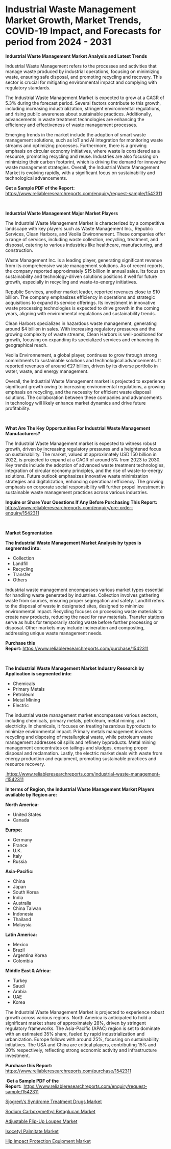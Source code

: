 <p><h1>Industrial Waste Management Market Growth, Market Trends, COVID-19 Impact, and Forecasts for period from 2024 - 2031</h1></p><p><strong>Industrial Waste Management Market Analysis and Latest Trends</strong></p>
<p><p>Industrial Waste Management refers to the processes and activities that manage waste produced by industrial operations, focusing on minimizing waste, ensuring safe disposal, and promoting recycling and recovery. This sector is crucial for mitigating environmental impact and complying with regulatory standards.</p><p>The Industrial Waste Management Market is expected to grow at a CAGR of 5.3% during the forecast period. Several factors contribute to this growth, including increasing industrialization, stringent environmental regulations, and rising public awareness about sustainable practices. Additionally, advancements in waste treatment technologies are enhancing the efficiency and effectiveness of waste management processes.</p><p>Emerging trends in the market include the adoption of smart waste management solutions, such as IoT and AI integration for monitoring waste streams and optimizing processes. Furthermore, there is a growing emphasis on circular economy initiatives, where waste is considered as a resource, promoting recycling and reuse. Industries are also focusing on minimizing their carbon footprint, which is driving the demand for innovative waste management strategies. Overall, the Industrial Waste Management Market is evolving rapidly, with a significant focus on sustainability and technological advancements.</p></p>
<p><strong>Get a Sample PDF of the Report:&nbsp;</strong> <a href="https://www.reliableresearchreports.com/enquiry/request-sample/1542311?utm_campaign=40&utm_medium=2&utm_source=Github&utm_content=ia&utm_term=09112024&utm_id=industrial-waste-management">https://www.reliableresearchreports.com/enquiry/request-sample/1542311</a></p>
<p>&nbsp;</p>
<p><strong>Industrial Waste Management Major Market Players</strong></p>
<p><p>The Industrial Waste Management Market is characterized by a competitive landscape with key players such as Waste Management Inc., Republic Services, Clean Harbors, and Veolia Environnement. These companies offer a range of services, including waste collection, recycling, treatment, and disposal, catering to various industries like healthcare, manufacturing, and construction.</p><p>Waste Management Inc. is a leading player, generating significant revenue from its comprehensive waste management solutions. As of recent reports, the company reported approximately $15 billion in annual sales. Its focus on sustainability and technology-driven solutions positions it well for future growth, especially in recycling and waste-to-energy initiatives.</p><p>Republic Services, another market leader, reported revenues close to $10 billion. The company emphasizes efficiency in operations and strategic acquisitions to expand its service offerings. Its investment in innovative waste processing technologies is expected to drive growth in the coming years, aligning with environmental regulations and sustainability trends.</p><p>Clean Harbors specializes in hazardous waste management, generating around $4 billion in sales. With increasing regulatory pressures and the growing complexity of waste streams, Clean Harbors is well-positioned for growth, focusing on expanding its specialized services and enhancing its geographical reach.</p><p>Veolia Environnement, a global player, continues to grow through strong commitments to sustainable solutions and technological advancements. It reported revenues of around €27 billion, driven by its diverse portfolio in water, waste, and energy management.</p><p>Overall, the Industrial Waste Management market is projected to experience significant growth owing to increasing environmental regulations, a growing emphasis on recycling, and the necessity for efficient waste disposal solutions. The collaboration between these companies and advancements in technology will likely enhance market dynamics and drive future profitability.</p></p>
<p>&nbsp;</p>
<p><strong>What Are The Key Opportunities For Industrial Waste Management Manufacturers?</strong></p>
<p><p>The Industrial Waste Management market is expected to witness robust growth, driven by increasing regulatory pressures and a heightened focus on sustainability. The market, valued at approximately USD 150 billion in 2022, is projected to expand at a CAGR of around 5% from 2023 to 2030. Key trends include the adoption of advanced waste treatment technologies, integration of circular economy principles, and the rise of waste-to-energy solutions. Future outlook emphasizes innovative waste minimization strategies and digitalization, enhancing operational efficiency. The growing emphasis on corporate social responsibility will further propel investment in sustainable waste management practices across various industries.</p></p>
<p><strong>Inquire or Share Your Questions If Any Before Purchasing This Report:</strong> <a href="https://www.reliableresearchreports.com/enquiry/pre-order-enquiry/1542311?utm_campaign=40&utm_medium=2&utm_source=Github&utm_content=ia&utm_term=09112024&utm_id=industrial-waste-management">https://www.reliableresearchreports.com/enquiry/pre-order-enquiry/1542311</a></p>
<p>&nbsp;</p>
<p><strong>Market Segmentation</strong></p>
<p><strong>The Industrial Waste Management Market Analysis by types is segmented into:</strong></p>
<p><ul><li>Collection</li><li>Landfill</li><li>Recycling</li><li>Transfer</li><li>Others</li></ul></p>
<p><p>Industrial waste management encompasses various market types essential for handling waste generated by industries. Collection involves gathering waste from sources, ensuring proper segregation and safety. Landfill refers to the disposal of waste in designated sites, designed to minimize environmental impact. Recycling focuses on processing waste materials to create new products, reducing the need for raw materials. Transfer stations serve as hubs for temporarily storing waste before further processing or disposal. Other markets may include incineration and composting, addressing unique waste management needs.</p></p>
<p><strong>Purchase this Report:&nbsp;</strong><a href="https://www.reliableresearchreports.com/purchase/1542311?utm_campaign=40&utm_medium=2&utm_source=Github&utm_content=ia&utm_term=09112024&utm_id=industrial-waste-management">https://www.reliableresearchreports.com/purchase/1542311</a></p>
<p>&nbsp;</p>
<p><strong>The Industrial Waste Management Market Industry Research by Application is segmented into:</strong></p>
<p><ul><li>Chemicals</li><li>Primary Metals</li><li>Petroleum</li><li>Metal Mining</li><li>Electric</li></ul></p>
<p><p>The industrial waste management market encompasses various sectors, including chemicals, primary metals, petroleum, metal mining, and electricity. In chemicals, it focuses on treating hazardous byproducts to minimize environmental impact. Primary metals management involves recycling and disposing of metallurgical waste, while petroleum waste management addresses oil spills and refinery byproducts. Metal mining management concentrates on tailings and sludges, ensuring proper disposal and reclamation. Lastly, the electric market deals with waste from energy production and equipment, promoting sustainable practices and resource recovery.</p></p>
<p><a href="https://www.reliableresearchreports.com/industrial-waste-management-r1542311?utm_campaign=40&utm_medium=2&utm_source=Github&utm_content=ia&utm_term=09112024&utm_id=industrial-waste-management">&nbsp;https://www.reliableresearchreports.com/industrial-waste-management-r1542311</a></p>
<p><strong>In terms of Region, the Industrial Waste Management Market Players available by Region are:</strong></p>
<p>
    <p> <strong> North America: </strong>
        <ul>
            <li>United States</li>
            <li>Canada</li>
        </ul>
        </p> 
    <p> <strong> Europe: </strong>
        <ul>
            <li>Germany</li>
            <li>France</li>
            <li>U.K.</li>
            <li>Italy</li>
            <li>Russia</li>
        </ul>
        </p> 
    <p> <strong> Asia-Pacific: </strong>
        <ul>
            <li>China</li>
            <li>Japan</li>
            <li>South Korea</li>
            <li>India</li>
            <li>Australia</li>
            <li>China Taiwan</li>
            <li>Indonesia</li>
            <li>Thailand</li>
            <li>Malaysia</li>
        </ul>
        </p> 
    <p> <strong> Latin America: </strong>
        <ul>
            <li>Mexico</li>
            <li>Brazil</li>
            <li>Argentina Korea</li>
            <li>Colombia</li>
        </ul>
        </p> 
    <p> <strong> Middle East & Africa: </strong>
        <ul>
            <li>Turkey</li>
            <li>Saudi</li>
            <li>Arabia</li>
            <li>UAE</li>
            <li>Korea</li>
        </ul>
    </p>
    </p>
<p><p>The Industrial Waste Management Market is projected to experience robust growth across various regions. North America is anticipated to hold a significant market share of approximately 28%, driven by stringent regulatory frameworks. The Asia-Pacific (APAC) region is set to dominate with an estimated 35% share, fueled by rapid industrialization and urbanization. Europe follows with around 25%, focusing on sustainability initiatives. The USA and China are critical players, contributing 15% and 30% respectively, reflecting strong economic activity and infrastructure investment.</p></p>
<p><strong>Purchase this Report: </strong><a href="https://www.reliableresearchreports.com/purchase/1542311?utm_campaign=40&utm_medium=2&utm_source=Github&utm_content=ia&utm_term=09112024&utm_id=industrial-waste-management">https://www.reliableresearchreports.com/purchase/1542311</a></p>
<p>&nbsp;<strong>Get a Sample PDF of the Report:&nbsp;&nbsp;</strong><a href="https://www.reliableresearchreports.com/enquiry/request-sample/1542311?utm_campaign=40&utm_medium=2&utm_source=Github&utm_content=ia&utm_term=09112024&utm_id=industrial-waste-management">https://www.reliableresearchreports.com/enquiry/request-sample/1542311</a></p>
<p><strong></strong></p>
<p><p><a href="https://issuu.com/reportprime-2/docs/sjogrens-syndrome-treatment-drugs-m_327da931c64782?utm_campaign=40&utm_medium=2&utm_source=Github&utm_content=ia&utm_term=09112024&utm_id=industrial-waste-management">Sjogren\'s Syndrome Treatment Drugs Market</a></p><p><a href="https://github.com/KejsiLoshi121/Market-Research-Report-List-1/blob/main/sodium-carboxymethyl-betaglucan-market.md?utm_campaign=40&utm_medium=2&utm_source=Github&utm_content=ia&utm_term=09112024&utm_id=industrial-waste-management">Sodium Carboxymethyl Betaglucan Market</a></p><p><a href="https://issuu.com/reportprime-2/docs/adjustable-flip-up-loupes-market-si_9e384c348d31bf?utm_campaign=40&utm_medium=2&utm_source=Github&utm_content=ia&utm_term=09112024&utm_id=industrial-waste-management">Adjustable Flip-Up Loupes Market</a></p><p><a href="https://github.com/tacitam515l/Market-Research-Report-List-1/blob/main/isocetyl-palmitate-market.md?utm_campaign=40&utm_medium=2&utm_source=Github&utm_content=ia&utm_term=09112024&utm_id=industrial-waste-management">Isocetyl Palmitate Market</a></p><p><a href="https://issuu.com/reportprime-2/docs/hip-impact-protection-equipment-mar_0e5deb0d82d3af?utm_campaign=40&utm_medium=2&utm_source=Github&utm_content=ia&utm_term=09112024&utm_id=industrial-waste-management">Hip Impact Protection Equipment Market</a></p></p>